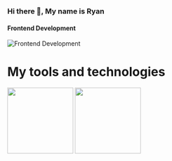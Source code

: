 ### Hi there 👋, My name is Ryan
#### Frontend Development
![Frontend Development](https://arturssmirnovs.github.io/github-profile-readme-generator/images/banner.png)


<h1> My tools and technologies </h1>
<img src = "https://upload.wikimedia.org/wikipedia/commons/e/e2/Atom_1.0_icon.png" width = 150px >
<img src = "[https://e7.pngegg.com/pngimages/812/782/png-clipart-cascading-style-sheets-css3-logo-html-world-wide-web-blue-angle.png](https://www.freeiconspng.com/thumbs/html5-icon/html5-icon-1.png)" width = 150px>

